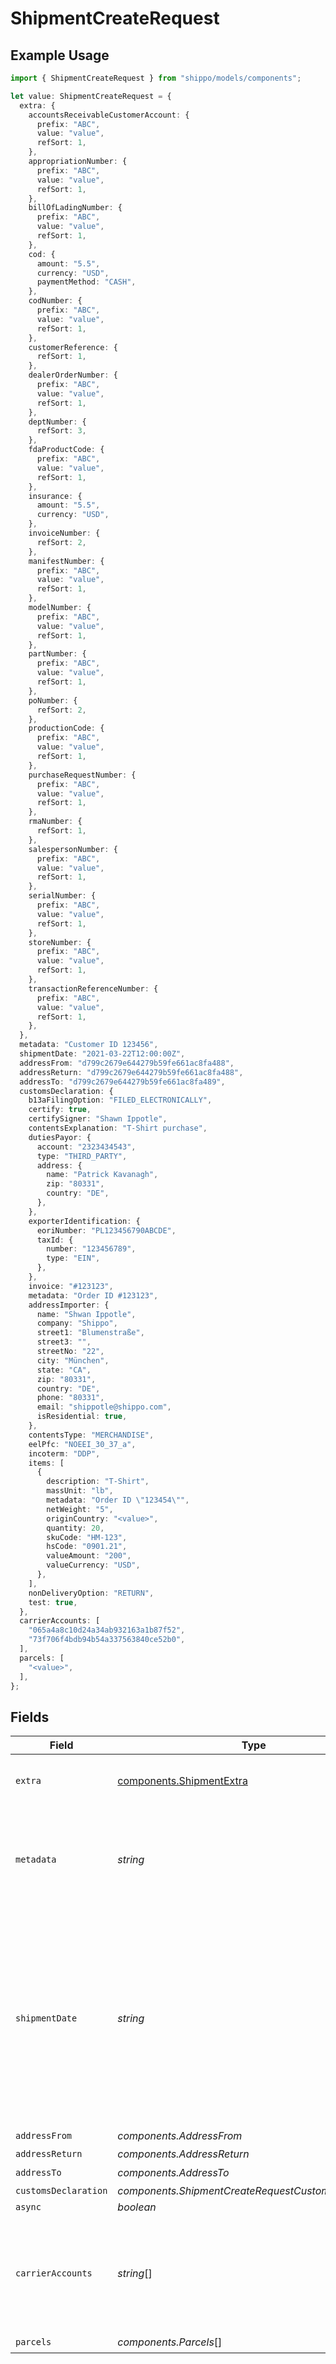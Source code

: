 # ShipmentCreateRequest

## Example Usage

```typescript
import { ShipmentCreateRequest } from "shippo/models/components";

let value: ShipmentCreateRequest = {
  extra: {
    accountsReceivableCustomerAccount: {
      prefix: "ABC",
      value: "value",
      refSort: 1,
    },
    appropriationNumber: {
      prefix: "ABC",
      value: "value",
      refSort: 1,
    },
    billOfLadingNumber: {
      prefix: "ABC",
      value: "value",
      refSort: 1,
    },
    cod: {
      amount: "5.5",
      currency: "USD",
      paymentMethod: "CASH",
    },
    codNumber: {
      prefix: "ABC",
      value: "value",
      refSort: 1,
    },
    customerReference: {
      refSort: 1,
    },
    dealerOrderNumber: {
      prefix: "ABC",
      value: "value",
      refSort: 1,
    },
    deptNumber: {
      refSort: 3,
    },
    fdaProductCode: {
      prefix: "ABC",
      value: "value",
      refSort: 1,
    },
    insurance: {
      amount: "5.5",
      currency: "USD",
    },
    invoiceNumber: {
      refSort: 2,
    },
    manifestNumber: {
      prefix: "ABC",
      value: "value",
      refSort: 1,
    },
    modelNumber: {
      prefix: "ABC",
      value: "value",
      refSort: 1,
    },
    partNumber: {
      prefix: "ABC",
      value: "value",
      refSort: 1,
    },
    poNumber: {
      refSort: 2,
    },
    productionCode: {
      prefix: "ABC",
      value: "value",
      refSort: 1,
    },
    purchaseRequestNumber: {
      prefix: "ABC",
      value: "value",
      refSort: 1,
    },
    rmaNumber: {
      refSort: 1,
    },
    salespersonNumber: {
      prefix: "ABC",
      value: "value",
      refSort: 1,
    },
    serialNumber: {
      prefix: "ABC",
      value: "value",
      refSort: 1,
    },
    storeNumber: {
      prefix: "ABC",
      value: "value",
      refSort: 1,
    },
    transactionReferenceNumber: {
      prefix: "ABC",
      value: "value",
      refSort: 1,
    },
  },
  metadata: "Customer ID 123456",
  shipmentDate: "2021-03-22T12:00:00Z",
  addressFrom: "d799c2679e644279b59fe661ac8fa488",
  addressReturn: "d799c2679e644279b59fe661ac8fa488",
  addressTo: "d799c2679e644279b59fe661ac8fa489",
  customsDeclaration: {
    b13aFilingOption: "FILED_ELECTRONICALLY",
    certify: true,
    certifySigner: "Shawn Ippotle",
    contentsExplanation: "T-Shirt purchase",
    dutiesPayor: {
      account: "2323434543",
      type: "THIRD_PARTY",
      address: {
        name: "Patrick Kavanagh",
        zip: "80331",
        country: "DE",
      },
    },
    exporterIdentification: {
      eoriNumber: "PL123456790ABCDE",
      taxId: {
        number: "123456789",
        type: "EIN",
      },
    },
    invoice: "#123123",
    metadata: "Order ID #123123",
    addressImporter: {
      name: "Shwan Ippotle",
      company: "Shippo",
      street1: "Blumenstraße",
      street3: "",
      streetNo: "22",
      city: "München",
      state: "CA",
      zip: "80331",
      country: "DE",
      phone: "80331",
      email: "shippotle@shippo.com",
      isResidential: true,
    },
    contentsType: "MERCHANDISE",
    eelPfc: "NOEEI_30_37_a",
    incoterm: "DDP",
    items: [
      {
        description: "T-Shirt",
        massUnit: "lb",
        metadata: "Order ID \"123454\"",
        netWeight: "5",
        originCountry: "<value>",
        quantity: 20,
        skuCode: "HM-123",
        hsCode: "0901.21",
        valueAmount: "200",
        valueCurrency: "USD",
      },
    ],
    nonDeliveryOption: "RETURN",
    test: true,
  },
  carrierAccounts: [
    "065a4a8c10d24a34ab932163a1b87f52",
    "73f706f4bdb94b54a337563840ce52b0",
  ],
  parcels: [
    "<value>",
  ],
};
```

## Fields

| Field                                                                                                                                                                                                                                                                 | Type                                                                                                                                                                                                                                                                  | Required                                                                                                                                                                                                                                                              | Description                                                                                                                                                                                                                                                           | Example                                                                                                                                                                                                                                                               |
| --------------------------------------------------------------------------------------------------------------------------------------------------------------------------------------------------------------------------------------------------------------------- | --------------------------------------------------------------------------------------------------------------------------------------------------------------------------------------------------------------------------------------------------------------------- | --------------------------------------------------------------------------------------------------------------------------------------------------------------------------------------------------------------------------------------------------------------------- | --------------------------------------------------------------------------------------------------------------------------------------------------------------------------------------------------------------------------------------------------------------------- | --------------------------------------------------------------------------------------------------------------------------------------------------------------------------------------------------------------------------------------------------------------------- |
| `extra`                                                                                                                                                                                                                                                               | [components.ShipmentExtra](../../models/components/shipmentextra.md)                                                                                                                                                                                                  | :heavy_minus_sign:                                                                                                                                                                                                                                                    | An object holding optional extra services to be requested.                                                                                                                                                                                                            |                                                                                                                                                                                                                                                                       |
| `metadata`                                                                                                                                                                                                                                                            | *string*                                                                                                                                                                                                                                                              | :heavy_minus_sign:                                                                                                                                                                                                                                                    | A string of up to 100 characters that can be filled with any additional information you want to attach to the object.                                                                                                                                                 | Customer ID 123456                                                                                                                                                                                                                                                    |
| `shipmentDate`                                                                                                                                                                                                                                                        | *string*                                                                                                                                                                                                                                                              | :heavy_minus_sign:                                                                                                                                                                                                                                                    | Date the shipment will be tendered to the carrier. Must be in the format `2014-01-18T00:35:03.463Z`. <br/>Defaults to current date and time if no value is provided. Please note that some carriers require this value to<br/>be in the future, on a working day, or similar. | 2021-03-22T12:00:00Z                                                                                                                                                                                                                                                  |
| `addressFrom`                                                                                                                                                                                                                                                         | *components.AddressFrom*                                                                                                                                                                                                                                              | :heavy_check_mark:                                                                                                                                                                                                                                                    | N/A                                                                                                                                                                                                                                                                   |                                                                                                                                                                                                                                                                       |
| `addressReturn`                                                                                                                                                                                                                                                       | *components.AddressReturn*                                                                                                                                                                                                                                            | :heavy_minus_sign:                                                                                                                                                                                                                                                    | N/A                                                                                                                                                                                                                                                                   |                                                                                                                                                                                                                                                                       |
| `addressTo`                                                                                                                                                                                                                                                           | *components.AddressTo*                                                                                                                                                                                                                                                | :heavy_check_mark:                                                                                                                                                                                                                                                    | N/A                                                                                                                                                                                                                                                                   |                                                                                                                                                                                                                                                                       |
| `customsDeclaration`                                                                                                                                                                                                                                                  | *components.ShipmentCreateRequestCustomsDeclaration*                                                                                                                                                                                                                  | :heavy_minus_sign:                                                                                                                                                                                                                                                    | N/A                                                                                                                                                                                                                                                                   |                                                                                                                                                                                                                                                                       |
| `async`                                                                                                                                                                                                                                                               | *boolean*                                                                                                                                                                                                                                                             | :heavy_minus_sign:                                                                                                                                                                                                                                                    | N/A                                                                                                                                                                                                                                                                   |                                                                                                                                                                                                                                                                       |
| `carrierAccounts`                                                                                                                                                                                                                                                     | *string*[]                                                                                                                                                                                                                                                            | :heavy_minus_sign:                                                                                                                                                                                                                                                    | List of <a href="#tag/Carrier-Accounts/">Carrier Accounts</a> `object_id`s used to filter <br/>the returned rates.  If set, only rates from these carriers will be returned.                                                                                          | [<br/>"065a4a8c10d24a34ab932163a1b87f52",<br/>"73f706f4bdb94b54a337563840ce52b0"<br/>]                                                                                                                                                                                |
| `parcels`                                                                                                                                                                                                                                                             | *components.Parcels*[]                                                                                                                                                                                                                                                | :heavy_check_mark:                                                                                                                                                                                                                                                    | N/A                                                                                                                                                                                                                                                                   |                                                                                                                                                                                                                                                                       |